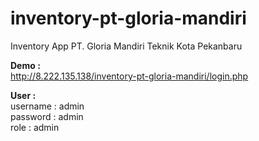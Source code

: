 # inventory-pt-gloria-mandiri
Inventory App PT. Gloria Mandiri Teknik Kota Pekanbaru

<b>Demo :</b>\
http://8.222.135.138/inventory-pt-gloria-mandiri/login.php

<b>User :</b>\
username : admin\
password : admin\
role : admin
